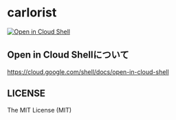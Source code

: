 # carlorist
[![Open in Cloud Shell](http://gstatic.com/cloudssh/images/open-btn.svg)](https://console.cloud.google.com/cloudshell/editor?cloudshell_git_repo=https%3A%2F%2Fgithub.com%2Fhimamote%2Fcalorist.git)

## Open in Cloud Shellについて
https://cloud.google.com/shell/docs/open-in-cloud-shell

## LICENSE
The MIT License (MIT)
